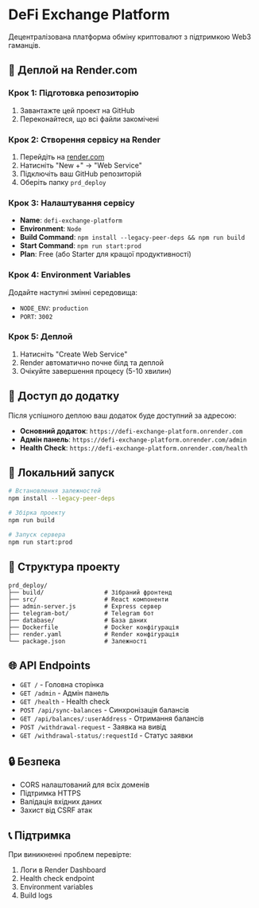 # DeFi Exchange Platform

Децентралізована платформа обміну криптовалют з підтримкою Web3 гаманців.

## 🚀 Деплой на Render.com

### Крок 1: Підготовка репозиторію
1. Завантажте цей проект на GitHub
2. Переконайтеся, що всі файли закомічені

### Крок 2: Створення сервісу на Render
1. Перейдіть на [render.com](https://render.com)
2. Натисніть "New +" → "Web Service"
3. Підключіть ваш GitHub репозиторій
4. Оберіть папку `prd_deploy`

### Крок 3: Налаштування сервісу
- **Name**: `defi-exchange-platform`
- **Environment**: `Node`
- **Build Command**: `npm install --legacy-peer-deps && npm run build`
- **Start Command**: `npm run start:prod`
- **Plan**: Free (або Starter для кращої продуктивності)

### Крок 4: Environment Variables
Додайте наступні змінні середовища:
- `NODE_ENV`: `production`
- `PORT`: `3002`

### Крок 5: Деплой
1. Натисніть "Create Web Service"
2. Render автоматично почне білд та деплой
3. Очікуйте завершення процесу (5-10 хвилин)

## 📱 Доступ до додатку
Після успішного деплою ваш додаток буде доступний за адресою:
- **Основний додаток**: `https://defi-exchange-platform.onrender.com`
- **Адмін панель**: `https://defi-exchange-platform.onrender.com/admin`
- **Health Check**: `https://defi-exchange-platform.onrender.com/health`

## 🔧 Локальний запуск
```bash
# Встановлення залежностей
npm install --legacy-peer-deps

# Збірка проекту
npm run build

# Запуск сервера
npm run start:prod
```

## 📁 Структура проекту
```
prd_deploy/
├── build/                 # Зібраний фронтенд
├── src/                   # React компоненти
├── admin-server.js        # Express сервер
├── telegram-bot/          # Telegram бот
├── database/              # База даних
├── Dockerfile             # Docker конфігурація
├── render.yaml            # Render конфігурація
└── package.json           # Залежності
```

## 🌐 API Endpoints
- `GET /` - Головна сторінка
- `GET /admin` - Адмін панель
- `GET /health` - Health check
- `POST /api/sync-balances` - Синхронізація балансів
- `GET /api/balances/:userAddress` - Отримання балансів
- `POST /withdrawal-request` - Заявка на вивід
- `GET /withdrawal-status/:requestId` - Статус заявки

## 🔒 Безпека
- CORS налаштований для всіх доменів
- Підтримка HTTPS
- Валідація вхідних даних
- Захист від CSRF атак

## 📞 Підтримка
При виникненні проблем перевірте:
1. Логи в Render Dashboard
2. Health check endpoint
3. Environment variables
4. Build logs
